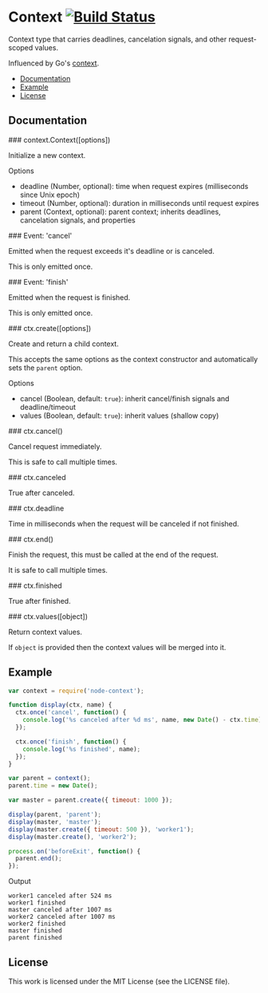 # Context [![Build Status](https://travis-ci.org/silas/node-context.png?branch=master)](https://travis-ci.org/silas/node-context)

Context type that carries deadlines, cancelation signals, and other request-scoped values.

Influenced by Go's [context](https://golang.org/x/net/context).

 * [Documentation](#documentation)
 * [Example](#example)
 * [License](#license)

## Documentation

<a name="context"/>
### context.Context([options])

Initialize a new context.

Options

 * deadline (Number, optional): time when request expires (milliseconds since Unix epoch)
 * timeout (Number, optional): duration in milliseconds until request expires
 * parent (Context, optional): parent context; inherits deadlines, cancelation signals, and properties

<a name="context-event-cancel"/>
### Event: 'cancel'

Emitted when the request exceeds it's deadline or is canceled.

This is only emitted once.

<a name="context-event-done"/>
### Event: 'finish'

Emitted when the request is finished.

This is only emitted once.

<a name="context-create"/>
### ctx.create([options])

Create and return a child context.

This accepts the same options as the context constructor and automatically sets the `parent` option.

Options

 * cancel (Boolean, default: `true`): inherit cancel/finish signals and deadline/timeout
 * values (Boolean, default: `true`): inherit values (shallow copy)

<a name="context-cancel"/>
### ctx.cancel()

Cancel request immediately.

This is safe to call multiple times.

<a name="context-canceled"/>
### ctx.canceled

True after canceled.

<a name="context-deadline"/>
### ctx.deadline

Time in milliseconds when the request will be canceled if not finished.

<a name="context-end"/>
### ctx.end()

Finish the request, this must be called at the end of the request.

It is safe to call multiple times.

<a name="context-finished"/>
### ctx.finished

True after finished.

<a name="context-values"/>
### ctx.values([object])

Return context values.

If `object` is provided then the context values will be merged into it.

## Example

``` javascript
var context = require('node-context');

function display(ctx, name) {
  ctx.once('cancel', function() {
    console.log('%s canceled after %d ms', name, new Date() - ctx.time);
  });

  ctx.once('finish', function() {
    console.log('%s finished', name);
  });
}

var parent = context();
parent.time = new Date();

var master = parent.create({ timeout: 1000 });

display(parent, 'parent');
display(master, 'master');
display(master.create({ timeout: 500 }), 'worker1');
display(master.create(), 'worker2');

process.on('beforeExit', function() {
  parent.end();
});
```

Output

```
worker1 canceled after 524 ms
worker1 finished
master canceled after 1007 ms
worker2 canceled after 1007 ms
worker2 finished
master finished
parent finished
```

## License

This work is licensed under the MIT License (see the LICENSE file).
